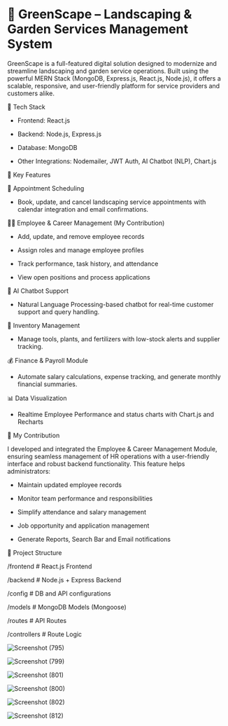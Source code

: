 # 🌿 GreenScape – Landscaping & Garden Services Management System

GreenScape is a full-featured digital solution designed to modernize and streamline landscaping and garden service operations. Built using the powerful MERN Stack (MongoDB, Express.js, React.js, Node.js), it offers a scalable, responsive, and user-friendly platform for service providers and customers alike.

🚀 Tech Stack

- Frontend: React.js 

- Backend: Node.js, Express.js

- Database: MongoDB 

- Other Integrations: Nodemailer, JWT Auth, AI Chatbot (NLP), Chart.js

🎯 Key Features

📅 Appointment Scheduling

- Book, update, and cancel landscaping service appointments with calendar integration and email confirmations.

👨‍💼 Employee & Career Management (My Contribution)

- Add, update, and remove employee records

- Assign roles and manage employee profiles

- Track performance, task history, and attendance

- View open positions and process applications

🤖 AI Chatbot Support

- Natural Language Processing-based chatbot for real-time customer support and query handling.

🌾 Inventory Management

- Manage tools, plants, and fertilizers with low-stock alerts and supplier tracking.

💰 Finance & Payroll Module

- Automate salary calculations, expense tracking, and generate monthly financial summaries.

📊 Data Visualization

- Realtime Employee Performance and status charts with Chart.js and Recharts

📌 My Contribution

I developed and integrated the Employee & Career Management Module, ensuring seamless management of HR operations with a user-friendly interface and robust backend functionality. This feature helps administrators:

- Maintain updated employee records

- Monitor team performance and responsibilities

- Simplify attendance and salary management

- Job opportunity and application management 

- Generate Reports, Search Bar and Email notifications


📂 Project Structure

/frontend   # React.js Frontend

/backend    # Node.js + Express Backend

/config     # DB and API configurations

/models     # MongoDB Models (Mongoose)

/routes     # API Routes

/controllers # Route Logic

 
![Screenshot (795)](https://github.com/user-attachments/assets/542a1cfa-a937-4066-bb03-114c55288f73)

![Screenshot (799)](https://github.com/user-attachments/assets/613c96f6-b88b-4b28-b8ab-9c4d4e174364)

![Screenshot (801)](https://github.com/user-attachments/assets/598a3cab-96dd-4ec1-862b-10a7e0d318bc)

![Screenshot (800)](https://github.com/user-attachments/assets/e445be1f-21a5-463c-8d04-f12b9b1c5c39)

![Screenshot (802)](https://github.com/user-attachments/assets/bfef98e4-251c-4807-9a9b-bd01264952dc)

![Screenshot (812)](https://github.com/user-attachments/assets/c29b9e5f-b102-48f6-a455-36971dae8a59)
